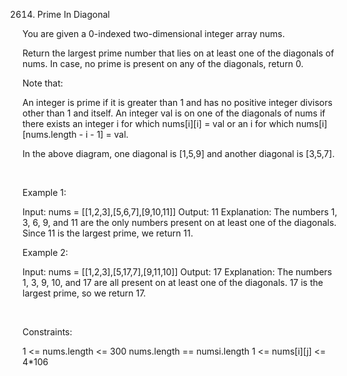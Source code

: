 2614. Prime In Diagonal

You are given a 0-indexed two-dimensional integer array nums.

Return the largest prime number that lies on at least one of the diagonals of nums. In case, no prime is present on any of the diagonals, return 0.

Note that:

An integer is prime if it is greater than 1 and has no positive integer divisors other than 1 and itself.
An integer val is on one of the diagonals of nums if there exists an integer i for which nums[i][i] = val or an i for which nums[i][nums.length - i - 1] = val.

In the above diagram, one diagonal is [1,5,9] and another diagonal is [3,5,7].

 

Example 1:

Input: nums = [[1,2,3],[5,6,7],[9,10,11]]
Output: 11
Explanation: The numbers 1, 3, 6, 9, and 11 are the only numbers present on at least one of the diagonals. Since 11 is the largest prime, we return 11.


Example 2:

Input: nums = [[1,2,3],[5,17,7],[9,11,10]]
Output: 17
Explanation: The numbers 1, 3, 9, 10, and 17 are all present on at least one of the diagonals. 17 is the largest prime, so we return 17.


 

Constraints:

1 <= nums.length <= 300
nums.length == numsi.length
1 <= nums[i][j] <= 4*106